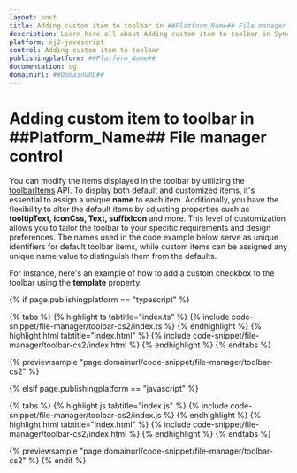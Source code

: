 ```yaml
---
layout: post
title: Adding custom item to toolbar in ##Platform_Name## File manager control | Syncfusion
description: Learn here all about Adding custom item to toolbar in Syncfusion ##Platform_Name## File manager control of Syncfusion Essential JS 2 and more.
platform: ej2-javascript
control: Adding custom item to toolbar 
publishingplatform: ##Platform_Name##
documentation: ug
domainurl: ##DomainURL##
---
```


# Adding custom item to toolbar in ##Platform_Name## File manager control

You can modify the items displayed in the toolbar by utilizing the [toolbarItems](../../api/file-manager/#toolbarItems) API. To display both default and customized items, it's essential to assign a unique **name** to each item. Additionally, you have the flexibility to alter the default items by adjusting properties such as **tooltipText, iconCss, Text, suffixIcon** and more. This level of customization allows you to tailor the toolbar to your specific requirements and design preferences. The names used in the code example below serve as unique identifiers for default toolbar items, while custom items can be assigned any unique name value to distinguish them from the defaults.

For instance, here's an example of how to add a custom checkbox to the toolbar using the **template** property.

{% if page.publishingplatform == "typescript" %}

 {% tabs %}
{% highlight ts tabtitle="index.ts" %}
{% include code-snippet/file-manager/toolbar-cs2/index.ts %}
{% endhighlight %}
{% highlight html tabtitle="index.html" %}
{% include code-snippet/file-manager/toolbar-cs2/index.html %}
{% endhighlight %}
{% endtabs %}
        
{% previewsample "page.domainurl/code-snippet/file-manager/toolbar-cs2" %}

{% elsif page.publishingplatform == "javascript" %}

{% tabs %}
{% highlight js tabtitle="index.js" %}
{% include code-snippet/file-manager/toolbar-cs2/index.js %}
{% endhighlight %}
{% highlight html tabtitle="index.html" %}
{% include code-snippet/file-manager/toolbar-cs2/index.html %}
{% endhighlight %}
{% endtabs %}

{% previewsample "page.domainurl/code-snippet/file-manager/toolbar-cs2" %}
{% endif %}